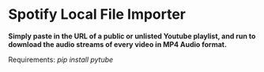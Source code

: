 # Spotify Local File Importer
**Simply paste in the URL of a public or unlisted Youtube playlist, and run to download the audio streams of every video in MP4 Audio format.**

Requirements: _pip install pytube_
